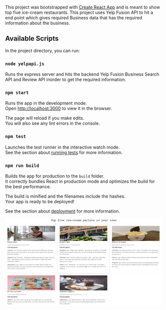 This project was bootstrapped with [Create React App](https://github.com/facebook/create-react-app) and is meant to show top five ice-cream restaurants. This project uses Yelp Fusion API to hit a end point which gives required Business data that has the required information about the business. 

## Available Scripts

In the project directory, you can run:

### `node yelpapi.js`
Runs the express server and hits the backend Yelp Fusion Business Search API and Review API inorder to get the required information.

### `npm start`

Runs the app in the development mode.<br>
Open [http://localhost:3000](http://localhost:3000) to view it in the browser.

The page will reload if you make edits.<br>
You will also see any lint errors in the console.

### `npm test`

Launches the test runner in the interactive watch mode.<br>
See the section about [running tests](https://facebook.github.io/create-react-app/docs/running-tests) for more information.

### `npm run build`

Builds the app for production to the `build` folder.<br>
It correctly bundles React in production mode and optimizes the build for the best performance.

The build is minified and the filenames include the hashes.<br>
Your app is ready to be deployed!

See the section about [deployment](https://facebook.github.io/create-react-app/docs/deployment) for more information.

![Screenshot](screenshot.png)
